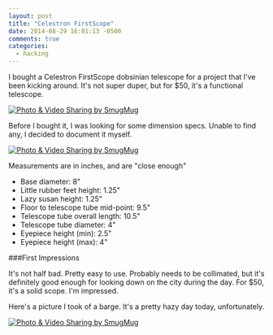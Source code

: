 ```yaml
---
layout: post
title: "Celestron FirstScope"
date: 2014-08-29 16:01:13 -0500
comments: true
categories:
  - hacking
---
```


I bought a Celestron FirstScope dobsinian telescope for a project that I've been kicking around. It's not super duper, but for $50, it's a functional telescope. 

<a href="http://agocs.smugmug.com/Other/Misc/i-CjjQRdv/A" title="Photo & Video Sharing by SmugMug"><img src="http://agocs.smugmug.com/Other/Misc/i-CjjQRdv/0/L/20140829153602-L.jpg" title="Photo & Video Sharing by SmugMug" alt="Photo & Video Sharing by SmugMug"></a>

<!--more-->

Before I bought it, I was looking for some dimension specs. Unable to find any, I decided to document it myself.

<a href="http://agocs.smugmug.com/Other/Misc/i-RwMDHNr/A" title="Photo & Video Sharing by SmugMug"><img src="http://agocs.smugmug.com/Other/Misc/i-RwMDHNr/0/M/20140829161147-M.jpg" title="Photo & Video Sharing by SmugMug" alt="Photo & Video Sharing by SmugMug"></a>

Measurements are in inches, and are "close enough"

- Base diameter: 8"
- Little rubber feet height: 1.25"
- Lazy susan height: 1.25"
- Floor to telescope tube mid-point: 9.5"
- Telescope tube overall length: 10.5"
- Telescope tube diameter: 4"
- Eyepiece height (min): 2.5"
- Eyepiece height (max): 4"


###First Impressions

It's not half bad. Pretty easy to use. Probably needs to be collimated, but it's definitely good enough for looking down on the city during the day. For $50, it's a solid scope. I'm impressed.


Here's a picture I took of a barge. It's a pretty hazy day today, unfortunately.

<a href="http://agocs.smugmug.com/Other/Misc/i-gmWWFq8/A" title="Photo & Video Sharing by SmugMug"><img src="http://agocs.smugmug.com/Other/Misc/i-gmWWFq8/0/L/20140829163122-L.jpg" title="Photo & Video Sharing by SmugMug" alt="Photo & Video Sharing by SmugMug"></a>
